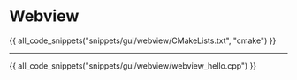 # Webview

{{ all_code_snippets("snippets/gui/webview/CMakeLists.txt", "cmake") }}

<hr>

{{ all_code_snippets("snippets/gui/webview/webview_hello.cpp") }}

